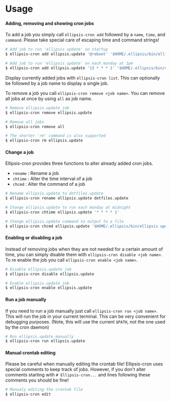 <h1>Usage</h1>

#### Adding, removing and showing cron jobs
To add a job you simply call `ellipsis-cron add` followed by a `name`, `time`,
and `command`. Please take special care of escaping time and command strings!

```bash
# Add job to run 'ellipsis update' on startup
$ ellipsis-cron add ellipsis.update '@reboot' '$HOME/.ellipsis/bin/ellipsis update >/dev/null 2>&1'

# Add job to run 'ellipsis update' on each monday at 1pm
$ ellipsis-cron add ellipsis.update '13 * * * 1' '$HOME/.ellipsis/bin/ellipsis update >/dev/null 2>&1'
```

Display currently added jobs with `ellipsis-cron list`. This can optionally be
followed by a job name to display a single job.

To remove a job you call `ellipsis-cron remove <job name>`. You can remove all
jobs at once by using `all` as job name.
```bash
# Remove ellipsis.update job
$ ellipsis-cron remove ellipsis.update

# Remove all jobs
$ ellipsis-cron remove all

# The shorter 'rm' command is also supported
$ ellipsis-cron rm ellipsis.update
```

#### Change a job
Ellipsis-cron provides three functions to alter already added cron jobs.

- `rename` : Rename a job
- `chtime` : Alter the time interval of a job
- `chcmd`  : Alter the command of a job

```bash
# Rename ellipsis.update to dotfiles.update
$ ellipsis-cron rename ellipsis.update dotfiles.update

# Change ellipsis.update to run each monday at midnight
$ ellipsis-cron chtime ellipsis.update '* * * * 1'

# Change ellipsis.update command to output to a file
$ ellipsis-cron chcmd ellipsis.update '$HOME/.ellipsis/bin/ellipsis update >/tmp/ellipsis.update.log 2>&1`
```

#### Enabling or disabling a job
Instead of removing jobs when they are not needed for a certain amount of time,
you can simply disable them with `ellipsis-cron disable <job name>`. To re
enable the job you call `ellipsis-cron enable <job name>`.

```bash
# Disable ellipsis.update job
$ ellipsis-cron disable ellipsis.update

# Enable ellipsis.update job
$ ellipsis-cron enable ellipsis.update
```
#### Run a job manually
If you need to run a job manually just call `ellipsis-cron run <job name>`.
This will run the job in your current terminal. This can be very convenient for
debugging purposes. (Note, this will use the current `$PATH`, not the one used
by the cron daemon)

```bash
# Run ellipsis.update manually
$ ellipsis-cron run ellipsis.update
```

#### Manual crontab editing
Please be careful when manually editing the crontab file! Ellipsis-cron uses
special comments to keep track of jobs. However, if you don't alter comments
starting with `# Ellipsis-cron...` and lines following these comments you
should be fine!

```bash
# Manualy editing the crontab file
$ ellipsis-cron edit
```
